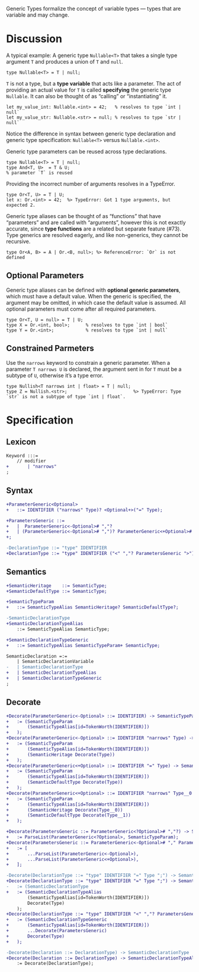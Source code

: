 Generic Types formalize the concept of variable types — types that are variable and may change.

# Discussion
A typical example: A generic type `Nullable<T>` that takes a single type argument `T` and produces a union of `T` and `null`.
```cp
type Nullable<T> = T | null;
```
`T` is not a type, but a **type variable** that acts like a parameter. The act of providing an actual value for `T` is called **specifying** the generic type `Nullable`. It can also be thought of as “calling” or “instantiating” it.
```cp
let my_value_int: Nullable.<int> = 42;   % resolves to type `int | null`
let my_value_str: Nullable.<str> = null; % resolves to type `str | null`
```
Notice the difference in syntax between generic type declaration and generic type specification: `Nullable<T>` versus `Nullable.<int>`.

Generic type parameters can be reused across type declarations.
```cp
type Nullable<T> = T | null;
type And<T, U>  = T & U;
% parameter `T` is reused
```

Providing the incorrect number of arguments resolves in a TypeError.
```cp
type Or<T, U> = T | U;
let x: Or.<int> = 42;  %> TypeError: Got 1 type arguments, but expected 2.
```

Generic type aliases can be thought of as “functions” that have “parameters” and are called with “arguments”, however this is not exactly accurate, since **type functions** are a related but separate feature (#73). Type generics are resolved eagerly, and like non-generics, they cannot be recursive.
```cp
type Or<A, B> = A | Or.<B, null>; %> ReferenceError: `Or` is not defined
```

## Optional Parameters
Generic type aliases can be defined with **optional generic parameters**, which must have a default value. When the generic is specified, the argument may be omitted, in which case the default value is assumed. All optional parameters must come after all required parameters.
```cp
type Or<T, U = null> = T | U;
type X = Or.<int, bool>;      % resolves to type `int | bool`
type Y = Or.<int>;            % resolves to type `int | null`
```

## Constrained Parmeters
Use the `narrows` keyword to constrain a generic parameter. When a parameter `T narrows U` is declared, the argument sent in for `T` must be a subtype of `U`, otherwise it’s a type error.
```cp
type Nullish<T narrows int | float> = T | null;
type Z = Nullish.<str>;                         %> TypeError: Type `str` is not a subtype of type `int | float`.
```

# Specification

## Lexicon
```diff
Keyword :::=
	// modifier
+		| "narrows"
;
```

## Syntax
```diff
+ParameterGeneric<Optional>
+	::= IDENTIFIER ("narrows" Type)? <Optional+>("=" Type);

+ParametersGeneric ::=
+	|  ParameterGeneric<-Optional># ","?
+	| (ParameterGeneric<-Optional># ",")? ParameterGeneric<+Optional># ","?
+;

-DeclarationType ::= "type" IDENTIFIER                                   "=" Type ";";
+DeclarationType ::= "type" IDENTIFIER ("<" ","? ParametersGeneric ">")? "=" Type ";";
```

## Semantics
```diff
+SemanticHeritage    ::= SemanticType;
+SemanticDefaultType ::= SemanticType;

+SemanticTypeParam
+	::= SemanticTypeAlias SemanticHeritage? SemanticDefaultType?;

-SemanticDeclarationType
+SemanticDeclarationTypeAlias
	::= SemanticTypeAlias SemanticType;

+SemanticDeclarationTypeGeneric
+	::= SemanticTypeAlias SemanticTypeParam+ SemanticType;

SemanticDeclaration =:=
	| SemanticDeclarationVariable
-	| SemanticDeclarationType
+	| SemanticDeclarationTypeAlias
+	| SemanticDeclarationTypeGeneric
;
```

## Decorate
```diff
+Decorate(ParameterGeneric<-Optional> ::= IDENTIFIER) -> SemanticTypeParam
+	:= (SemanticTypeParam
+		(SemanticTypeAlias[id=TokenWorth(IDENTIFIER)])
+	);
+Decorate(ParameterGeneric<-Optional> ::= IDENTIFIER "narrows" Type) -> SemanticTypeParam
+	:= (SemanticTypeParam
+		(SemanticTypeAlias[id=TokenWorth(IDENTIFIER)])
+		(SemanticHeritage Decorate(Type))
+	);
+Decorate(ParameterGeneric<+Optional> ::= IDENTIFIER "=" Type) -> SemanticTypeParam
+	:= (SemanticTypeParam
+		(SemanticTypeAlias[id=TokenWorth(IDENTIFIER)])
+		(SemanticDefaultType Decorate(Type))
+	);
+Decorate(ParameterGeneric<+Optional> ::= IDENTIFIER "narrows" Type__0 "=" Type__1) -> SemanticTypeParam
+	:= (SemanticTypeParam
+		(SemanticTypeAlias[id=TokenWorth(IDENTIFIER)])
+		(SemanticHeritage Decorate(Type__0))
+		(SemanticDefaultType Decorate(Type__1))
+	);

+Decorate(ParametersGeneric ::= ParameterGeneric<?Optional># ","?) -> Sequence<SemanticTypeParam>
+	:= ParseList(ParameterGeneric<?Optional>, SemanticTypeParam);
+Decorate(ParametersGeneric ::= ParameterGeneric<-Optional># "," ParameterGeneric<+Optional># ","?) -> Sequence<SemanticTypeParam>
+	:= [
+		...ParseList(ParameterGeneric<-Optional>),
+		...ParseList(ParameterGeneric<+Optional>),
+	];

-Decorate(DeclarationType ::= "type" IDENTIFIER "=" Type ";") -> SemanticDeclarationType
+Decorate(DeclarationType ::= "type" IDENTIFIER "=" Type ";") -> SemanticDeclarationTypeAlias
-	:= (SemanticDeclarationType
+	:= (SemanticDeclarationTypeAlias
		(SemanticTypeAlias[id=TokenWorth(IDENTIFIER)])
		Decorate(Type)
	);
+Decorate(DeclarationType ::= "type" IDENTIFIER "<" ","? ParametersGeneric ">" "=" Type ";") -> SemanticDeclarationTypeGeneric
+	:= (SemanticDeclarationTypeGeneric
+		(SemanticTypeAlias[id=TokenWorth(IDENTIFIER)])
+		...Decorate(ParametersGeneric)
+		Decorate(Type)
+	);

-Decorate(Declaration ::= DeclarationType) -> SemanticDeclarationType
+Decorate(Declaration ::= DeclarationType) -> SemanticDeclarationTypeAlias | SemanticDeclarationTypeGeneric
	:= Decorate(DeclarationType);
```
